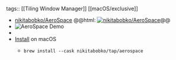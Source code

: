 tags:: [[Tiling Window Manager]] [[macOS/exclusive]]

- [nikitabobko/AeroSpace](https://github.com/nikitabobko/AeroSpace)
  @@html: <a href="https://github.com/nikitabobko/AeroSpace/"><img src="https://github-readme-stats-astronomer.vercel.app/api/pin/?username=nikitabobko&repo=AeroSpace&theme=tokyonight" alt="nikitabobko/AeroSpace"/></a>@@
- ![AeroSpace Demo](https://nikitabobko.github.io/AeroSpace/assets/tree.png)
-
- [Install](https://github.com/nikitabobko/AeroSpace#installation) on macOS
	- ```shell
	  brew install --cask nikitabobko/tap/aerospace
	  ```